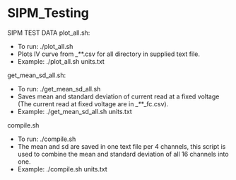 # SIPM_Testing
SIPM TEST DATA
plot_all.sh:
* To run: ./plot_all.sh <filename>
* Plots IV curve from *_*_*_*.csv for all directory in supplied text file.
* Example: ./plot_all.sh units.txt

get_mean_sd_all.sh:
* To run: ./get_mean_sd_all.sh <filename>
* Saves mean and standard deviation of current read at a fixed voltage (The current read at fixed voltage are in *_*_*_*_fc.csv).
* Example: ./get_mean_sd_all.sh units.txt

compile.sh
* To run: ./compile.sh <filename>
* The mean and sd are saved in one text file per 4 channels, this script is used to combine the mean and standard deviation of all 16 channels into one.
* Example: ./compile.sh units.txt  